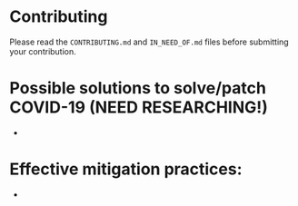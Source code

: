 # Contributing
Please read the `CONTRIBUTING.md` and `IN_NEED_OF.md` files before submitting your contribution.


# Possible solutions to solve/patch COVID-19 (NEED RESEARCHING!)

- 


# Effective mitigation practices:

-
